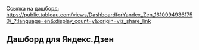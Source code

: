 Ссылка на дашборд: https://public.tableau.com/views/DashboardforYandex_Zen_16109949361750/_?:language=en&:display_count=y&:origin=viz_share_link

## Дашборд для Яндекс.Дзен


